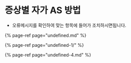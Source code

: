 # 증상별 자가 AS 방법

* 오류메시지를 확인하여 맞는 항목에 들어가 조치하시면됩니다.

{% page-ref page="undefined.md" %}

{% page-ref page="undefined-1/" %}

{% page-ref page="undefined-4.md" %}





